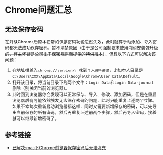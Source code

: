 # Chrome问题汇总

## 无法保存密码

在升级Chrome后原本正常的保存密码功能忽然失效，此时就算手动添加、导入密码都无法成功保存密码，暂不清楚原因（~~由于是公司强制要求使用内网安装包升级的，博主怀疑是公司出于保密规则而提供的特供版本~~），但有以下方式可以解决该问题：
<!--more-->

1. 在地址栏输入`chrome://version/`，找到`个人资料路径`，比如本人目录是`C:\Users\XXX\AppData\Local\Google\Chrome\User Data\Default`。
2. 打开该目录，将当前目录下的两个文件：`Login Data`和`Login Data-journal`删除（别关闭当前的浏览器）。
3. 此时回到浏览器你会发现可以正常保存、导入、修改、添加密码，但是在重启浏览器后有可能依然触发无法保存密码的问题，此时只能重复上述两个步骤。如果不幸每次重新启动浏览器都这样，同时又需要新增保存的密码，可以先导出当前保存的所有密码，然后再重复上述前两个步骤，然后再导入密码，接着就可以继续新增密码了。

## 参考链接

* [已解决:mac下Chrome浏览器保存密码后无法填充](https://blog.csdn.net/weixin_58642210/article/details/126541624)